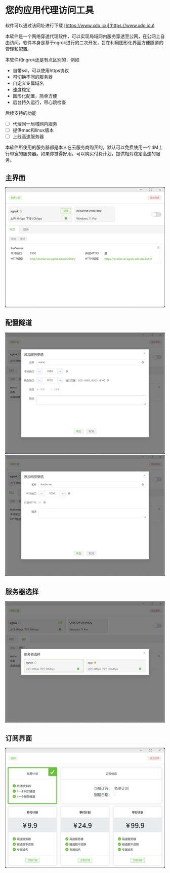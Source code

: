 # 您的应用代理访问工具

软件可以通过该网址进行下载 [https://www.xdo.icu](https://www.xdo.icu)

本软件是一个网络穿透代理软件，可以实现局域网内服务穿透至公网，在公网上自由访问。软件本身是基于ngrok进行的二次开发，旨在利用图形化界面方便隧道的管理和配置。

本软件和ngrok还是有点区别的，例如

* 自带ssl，可以使用https协议
* 可切换不同的服务器
* 自定义专属域名
* 速度稳定
* 图形化配置，简单方便
* 后台持久运行，带心跳检查

后续支持的功能
- [ ] 代理同一局域网内服务
- [ ] 提供mac和linux版本
- [ ] 上线高速服务器

本软件所使用的服务器都是本人在云服务商购买的，默认可以免费使用一个4M上行带宽的服务器。如果你觉得好用，可以购买付费计划，提供相对稳定高速的服务。

## 主界面
![软件首页.jpg](assets/软件首页.jpg)

## 配置隧道
![配置隧道.jpg](assets/添加服务穿透.jpg)
![配置隧道.jpg](assets/添加网页穿透.jpg)

## 服务器选择
![服务器选择界面.jpg](assets/服务器选择界面.jpg)

## 订阅界面
![订阅界面.jpg](assets/订阅界面.jpg)

